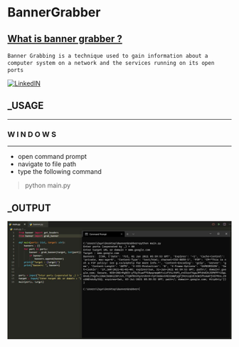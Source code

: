 # BannerGrabber

## [What is banner grabber ?](https://en.wikipedia.org/wiki/Banner_grabbing)

    Banner Grabbing is a technique used to gain information about a computer system on a network and the services running on its open ports

[![LinkedIN](https://img.shields.io/badge/LinkedIn-0077B5?style=for-the-badge&logo=linkedin&logoColor=white)](https://www.linkedin.com/in/jadhusan24/)

## _USAGE
-----------------------------------
###    W I N D O W S
-----------------------------------
- open command prompt
- navigate to  file path
- type the following command
>python main.py <br/>

## _OUTPUT

![Screenshot](./output.JPG)
